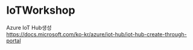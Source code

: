 # IoTWorkshop

Azure IoT Hub생성 <BR>
https://docs.microsoft.com/ko-kr/azure/iot-hub/iot-hub-create-through-portal 
